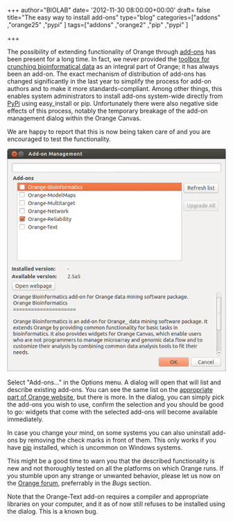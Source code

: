 +++
author="BIOLAB"
date= '2012-11-30 08:00:00+00:00'
draft= false
title="The easy way to install add-ons"
type="blog"
categories=["addons" ,"orange25" ,"pypi" ]
tags=["addons" ,"orange2" ,"pip" ,"pypi" ]

+++

The possibility of extending functionality of Orange through [add-ons](http://orange.biolab.si/addons/) has been present for a long time. In fact, we never provided the [toolbox for crunching bioinformatical data](http://orange-bioinformatics.readthedocs.org/en/latest/) as an integral part of Orange; it has always been an add-on. The exact mechanism of distribution of add-ons has changed significantly in the last year to simplify the process for add-on authors and to make it more standards-compliant. Among other things, this enables system administrators to install add-ons system-wide directly from [PyPi](http://pypi.python.org/pypi?%3Aaction=search&term=orange&submit=search) using easy_install or pip. Unfortunately there were also negative side effects of this process, notably the temporary breakage of the add-on management dialog within the Orange Canvas.

We are happy to report that this is now being taken care of and you are encouraged to test the functionality.

![](/images/2012/11/23/orange-addons-dialog.png__1000x1000_q95.png)


Select "Add-ons..." in the Options menu. A dialog will open that will list and describe existing add-ons. You can see the same list on the [appropriate part of Orange website](http://orange.biolab.si/addons/), but there is more. In the dialog, you can simply pick the add-ons you wish to use, confirm the selection and you should be good to go: widgets that come with the selected add-ons will become available immediately.

In case you change your mind, on some systems you can also uninstall add-ons by removing the check marks in front of them. This only works if you have [pip](http://pypi.python.org/pypi/pip) installed, which is uncommon on Windows systems.

This might be a good time to warn you that the described functionality is new and not thoroughly tested on all the platforms on which Orange runs. If you stumble upon any strange or unwanted behavior, please let us now on the [Orange forum](http://orange.biolab.si/forum/), preferrably in the _Bugs_ section.

Note that the Orange-Text add-on requires a compiler and appropriate libraries on your computer, and it as of now still refuses to be installed using the dialog. This is a known bug.
